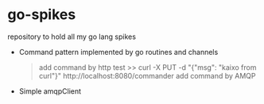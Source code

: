 # go-spikes
repository to  hold all my go lang spikes

* Command pattern implemented by go routines and channels
    > add command by http test >> curl -X PUT -d "{\"msg\": \"kaixo from curl\"}" http://localhost:8080/commander
    > add command by AMQP

* Simple amqpClient
